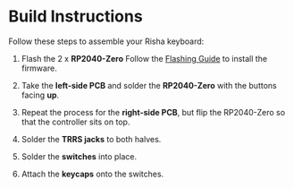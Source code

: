# Build Instructions

Follow these steps to assemble your Risha keyboard:
1. Flash the 2 x **RP2040-Zero** Follow the [Flashing Guide](flashing.md) to install the firmware.

2. Take the **left-side PCB** and solder the **RP2040-Zero** with the buttons facing **up**.

3. Repeat the process for the **right-side PCB**, but flip the RP2040-Zero so that the controller sits on top.

4. Solder the **TRRS jacks** to both halves.

5. Solder the **switches** into place.

6. Attach the **keycaps** onto the switches.
